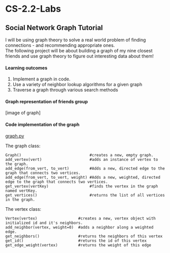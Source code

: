 # CS-2.2-Labs

## Social Network Graph Tutorial
I will be using graph theory to solve a real world problem of finding connections - and recommending appropriate ones.  
The following project will be about building a graph of my nine closest friends and use graph theory to figure out interesting data about them!  

#### Learning outcomes
1. Implement a graph in code.
2. Use a variety of neighbor lookup algorithms for a given graph
3. Traverse a graph through various search methods

#### Graph representation of friends group

[image of graph]

#### Code implementation of the graph
[graph.py](https://github.com/SarinSwift/Graph-Tutorial/blob/master/Graph-Tutorial/graph.py)

The graph class:  
```
Graph()                              #creates a new, empty graph.
add_vertex(vert)                     #adds an instance of vertex to the graph.
add_edge(from_vert, to_vert)         #Adds a new, directed edge to the graph that connects two vertices.
add_edge(from_vert, to_vert, weight) #Adds a new, weighted, directed edge to the graph that connects two vertices.
get_vertex(vertKey)                  #finds the vertex in the graph named vertKey.
get_vertices()                       #returns the list of all vertices in the graph.
```

The vertex class:  
```
Vertex(vertex)                  #creates a new, vertex object with initialized id and it's neighbors.
add_neighbor(vertex, weight=0)  #adds a neighbor along a weighted edge.
get_neighbors()                 #returns the neighbors of this vertex
get_id()                        #returns the id of this vertex
get_edge_weight(vertex)         #returns the weight of this edge
```
